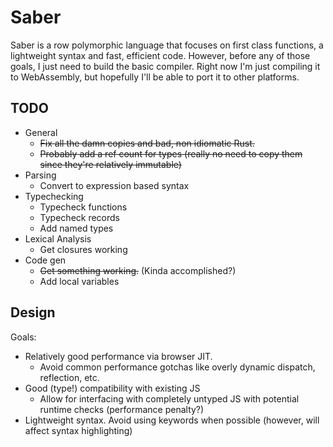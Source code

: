 # Saber

Saber is a row polymorphic language that focuses on first class
functions, a lightweight syntax and fast, efficient code. However,
before any of those goals, I just need to build the basic
compiler. Right now I'm just compiling it to WebAssembly, but
hopefully I'll be able to port it to other platforms.

## TODO
- General
  - ~~Fix all the damn copies and bad, non idiomatic Rust.~~
  - ~~Probably add a ref count for types (really no need to copy them
    since they're relatively immutable)~~
- Parsing
  - Convert to expression based syntax
- Typechecking
  - Typecheck functions
  - Typecheck records
  - Add named types
- Lexical Analysis
  - Get closures working
- Code gen
  - ~~Get something working.~~ (Kinda accomplished?)
  - Add local variables

## Design

Goals:

- Relatively good performance via browser JIT.
  - Avoid common performance gotchas like overly dynamic dispatch,
    reflection, etc.
- Good (type!) compatibility with existing JS
  - Allow for interfacing with completely untyped JS with potential
    runtime checks (performance penalty?)
- Lightweight syntax. Avoid using keywords when possible (however,
  will affect syntax highlighting)


